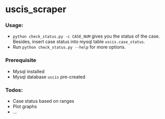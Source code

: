 # uscis_scraper

### Usage:
* `python check_status.py -c CASE_NUM` gives you the status of the case. Besides, insert case status into mysql table `uscis.case_status`. 
* Run `python check_status.py --help` for more options. 
### Prerequisite
* Mysql installed
* Mysql database `uscis` pre-created

### Todos:
* Case status based on ranges
* Plot graphs
* ...